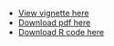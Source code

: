 * [View vignette here](./Vignette/Vignette.html)
* [Download pdf here](./Vignette/Vignette.pdf)
* [Download R code here](./Vignette/Vignette.rmd)
